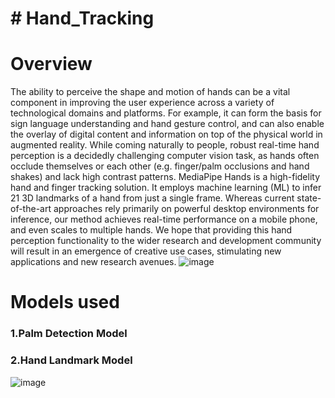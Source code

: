 # # Hand_Tracking
# Overview
The ability to perceive the shape and motion of hands can be a vital component in improving the user experience across a variety of technological domains and platforms. For example, it can form the basis for sign language understanding and hand gesture control, and can also enable the overlay of digital content and information on top of the physical world in augmented reality. While coming naturally to people, robust real-time hand perception is a decidedly challenging computer vision task, as hands often occlude themselves or each other (e.g. finger/palm occlusions and hand shakes) and lack high contrast patterns.
MediaPipe Hands is a high-fidelity hand and finger tracking solution. It employs machine learning (ML) to infer 21 3D landmarks of a hand from just a single frame. Whereas current state-of-the-art approaches rely primarily on powerful desktop environments for inference, our method achieves real-time performance on a mobile phone, and even scales to multiple hands. We hope that providing this hand perception functionality to the wider research and development community will result in an emergence of creative use cases, stimulating new applications and new research avenues.
![image](https://user-images.githubusercontent.com/107706189/200296000-576009bd-b1fc-4125-9dbc-a30dcaf39d25.png)

# Models used
### 1.Palm Detection Model
### 2.Hand Landmark Model
![image](https://user-images.githubusercontent.com/107706189/200295807-1b67a760-16a3-46eb-9722-1d4dd83ef861.png)
